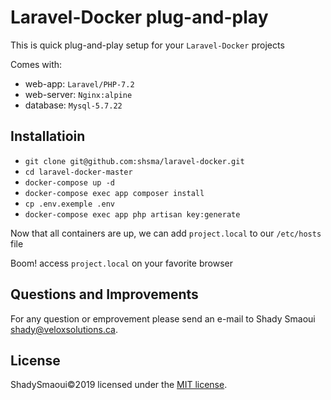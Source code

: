 # Laravel-Docker plug-and-play

This is quick plug-and-play setup for your `Laravel-Docker` projects

Comes with:
- web-app: `Laravel/PHP-7.2`
- web-server: `Nginx:alpine`
- database: `Mysql-5.7.22`

## Installatioin
- `git clone git@github.com:shsma/laravel-docker.git`
- `cd laravel-docker-master`
- `docker-compose up -d`
- `docker-compose exec app composer install`
- `cp .env.exemple .env`
- `docker-compose exec app php artisan key:generate`

Now that all containers are up, we can add `project.local` to our `/etc/hosts` file

Boom! access `project.local` on your favorite browser

## Questions and Improvements

For any question or emprovement please send an e-mail to Shady Smaoui [shady@veloxsolutions.ca](mailto:shady@veloxsolutions.ca).

## License

ShadySmaoui©2019 licensed under the [MIT license](https://opensource.org/licenses/MIT).
